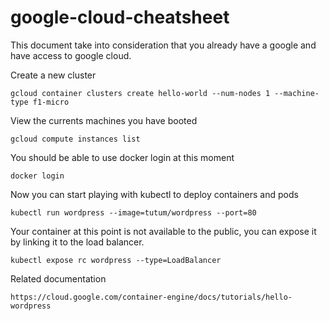 # google-cloud-cheatsheet

This document take into consideration that you already have a google and have access to google cloud.

Create a new cluster

    gcloud container clusters create hello-world --num-nodes 1 --machine-type f1-micro

View the currents machines you have booted

    gcloud compute instances list
  
You should be able to use docker login at this moment
  
    docker login
  
Now you can start playing with kubectl to deploy containers and pods
  
    kubectl run wordpress --image=tutum/wordpress --port=80
  
Your container at this point is not available to the public, you can expose it by linking it to the load balancer.

    kubectl expose rc wordpress --type=LoadBalancer
  
Related documentation

    https://cloud.google.com/container-engine/docs/tutorials/hello-wordpress
